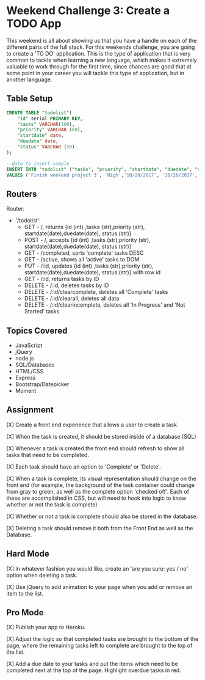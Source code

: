# Weekend Challenge 3: Create a TODO App
This weekend is all about showing us that you have a handle on each of the different parts of the full stack. For this weekends challenge, you are going to create a 'TO DO' application. This is the type of application that is very common to tackle when learning a new language, which makes it extremely valuable to work through for the first time, since chances are good that at some point in your career you will tackle this type of application, but in another language. 

Table Setup
--------
```SQL
CREATE TABLE "todolist"(
	"id" serial PRIMARY KEY,
	"tasks" VARCHAR(100),
	"priority" VARCHAR (80),
	"startdate" date,
	"duedate" date,
	"status" VARCHAR (50)
);

--data to insert sample
INSERT INTO "todolist" ("tasks", "priority", "startdate", "duedate", "status")
VALUES ('Finish weekend project 3', 'High','10/20/2017', '10/20/2017', 'In Progress');
```


Routers
------
Router:
* '/todolist':
    * GET - /, returns {id (int) ,tasks (str),priority (str), startdate(date),duedate(date), status (str)}
    * POST - /, accepts {id (int) ,tasks (str),priority (str), startdate(date),duedate(date), status (str)}
    * GET - /completed, sorts 'complete' tasks DESC
    * GET - /active, shows all 'active' tasks to DOM
    * PUT - /:id, updates {id (int) ,tasks (str),priority (str), startdate(date),duedate(date), status (str)} with row id
    * GET - /:id, returns tasks by ID
    * DELETE - /:id, deletes tasks by ID
    * DELETE - /:id/clearcomplete, deletes all 'Complete' tasks
    * DELETE - /:id/clearall, deletes all data
    * DELETE - /:id/clearincomplete, deletes all 'In Progress' and 'Not Started' tasks


## Topics Covered
- JavaScript
- jQuery
- node.js
- SQL/Databases
- HTML/CSS
- Express
- Bootstrap/Datepicker
- Moment

## Assignment

[X] Create a front end experience that allows a user to create a task.

[X] When the task is created, it should be stored inside of a database (SQL)

[X] Whenever a task is created the front end should refresh to show all tasks that need to be completed.

[X] Each task should have an option to 'Complete' or 'Delete'.

[X] When a task is complete, its visual representation should change on the front end (for example, the background of the task container could change from gray to green, as well as the complete option 'checked off'. Each of these are accomplished in CSS, but will need to hook into logic to know whether or not the task is complete)

[X] Whether or not a task is complete should also be stored in the database.

[X] Deleting a task should remove it both from the Front End as well as the Database.

## Hard Mode
[X] In whatever fashion you would like, create an 'are you sure: yes / no' option when deleting a task.

[X] Use jQuery to add animation to your page when you add or remove an item to the list.

## Pro Mode
[X] Publish your app to Heroku.

[X] Adjust the logic so that completed tasks are brought to the bottom of the page, where the remaining tasks left to complete are brought to the top of the list.

[X] Add a due date to your tasks and put the items which need to be completed next at the top of the page. Highlight overdue tasks in red.
